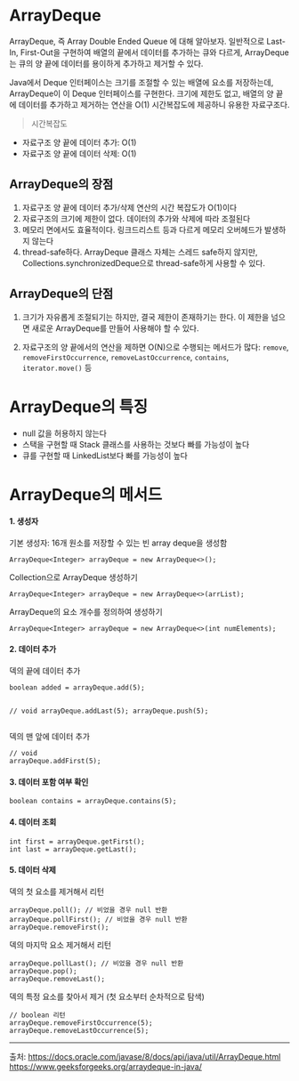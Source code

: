 <h1 id="arraydeque">ArrayDeque</h1>
<p>ArrayDeque, 즉 Array Double Ended Queue 에 대해 알아보자. 일반적으로 Last-In, First-Out을 구현하여 배열의 끝에서 데이터를 추가하는 큐와 다르게, ArrayDeque는 큐의 양 끝에 데이터를 용이하게 추가하고 제거할 수 있다. </p>
<p>Java에서 Deque 인터페이스는 크기를 조절할 수 있는 배열에 요소를 저장하는데, ArrayDeque이 이 Deque 인터페이스를 구현한다. 크기에 제한도 없고, 배열의 양 끝에 데이터를 추가하고 제거하는 연산을 O(1) 시간복잡도에 제공하니 유용한 자료구조다. </p>
<blockquote>
<p>시간복잡도</p>
</blockquote>
<ul>
<li>자료구조 양 끝에 데이터 추가: O(1)</li>
<li>자료구조 양 끝에 데이터 삭제: O(1)</li>
</ul>
<h2 id="arraydeque의-장점">ArrayDeque의 장점</h2>
<ol>
<li>자료구조 양 끝에 데이터 추가/삭제 연산의 시간 복잡도가 O(1)이다</li>
<li>자료구조의 크기에 제한이 없다. 
데이터의 추가와 삭제에 따라 조절된다</li>
<li>메모리 면에서도 효율적이다.
링크드리스트 등과 다르게 메모리 오버헤드가 발생하지 않는다</li>
<li>thread-safe하다. 
ArrayDeque 클래스 자체는 스레드 safe하지 않지만, Collections.synchronizedDeque으로 thread-safe하게 사용할 수 있다. </li>
</ol>
<h2 id="arraydeque의-단점">ArrayDeque의 단점</h2>
<ol>
<li><p>크기가 자유롭게 조절되기는 하지만, 결국 제한이 존재하기는 한다. 이 제한을 넘으면 새로운 ArrayDeque를 만들어 사용해야 할 수 있다. </p>
</li>
<li><p>자료구조의 양 끝에서의 연산을 제하면 O(N)으로 수행되는 메서드가 많다: <code>remove</code>, <code>removeFirstOccurrence</code>, <code>removeLastOccurrence</code>, <code>contains</code>, <code>iterator.move()</code> 등</p>
</li>
</ol>
<h1 id="arraydeque의-특징">ArrayDeque의 특징</h1>
<ul>
<li>null 값을 허용하지 않는다</li>
<li>스택을 구현할 때 Stack 클래스를 사용하는 것보다 빠를 가능성이 높다</li>
<li>큐를 구현할 때 LinkedList보다 빠를 가능성이 높다</li>
</ul>
<h1 id="arraydeque의-메서드">ArrayDeque의 메서드</h1>
<h4 id="1-생성자">1. 생성자</h4>
<p>기본 생성자: 16개 원소를 저장할 수 있는 빈 array deque을 생성함</p>
<pre><code class="language-java">ArrayDeque&lt;Integer&gt; arrayDeque = new ArrayDeque&lt;&gt;();</code></pre>
<p>Collection으로 ArrayDeque 생성하기</p>
<pre><code class="language-java">ArrayDeque&lt;Integer&gt; arrayDeque = new ArrayDeque&lt;&gt;(arrList);</code></pre>
<p>ArrayDeque의 요소 개수를 정의하여 생성하기</p>
<pre><code class="language-java">ArrayDeque&lt;Integer&gt; arrayDeque = new ArrayDeque&lt;&gt;(int numElements);</code></pre>
<h4 id="2-데이터-추가">2. 데이터 추가</h4>
<p>덱의 끝에 데이터 추가</p>
<pre><code class="language-java">boolean added = arrayDeque.add(5);

// void
arrayDeque.addLast(5);
arrayDeque.push(5);</code></pre>
<p>덱의 맨 앞에 데이터 추가</p>
<pre><code class="language-java">// void
arrayDeque.addFirst(5);</code></pre>
<h4 id="3-데이터-포함-여부-확인">3. 데이터 포함 여부 확인</h4>
<pre><code class="language-java">boolean contains = arrayDeque.contains(5);</code></pre>
<h4 id="4-데이터-조회">4. 데이터 조회</h4>
<pre><code class="language-java">int first = arrayDeque.getFirst();
int last = arrayDeque.getLast();</code></pre>
<h4 id="5-데이터-삭제">5. 데이터 삭제</h4>
<p>덱의 첫 요소를 제거해서 리턴</p>
<pre><code class="language-java">arrayDeque.poll(); // 비었을 경우 null 반환
arrayDeque.pollFirst(); // 비었을 경우 null 반환
arrayDeque.removeFirst();</code></pre>
<p>덱의 마지막 요소 제거해서 리턴</p>
<pre><code class="language-java">arrayDeque.pollLast(); // 비었을 경우 null 반환
arrayDeque.pop();
arrayDeque.removeLast();</code></pre>
<p>덱의 특정 요소를 찾아서 제거 (첫 요소부터 순차적으로 탐색)</p>
<pre><code class="language-java">// boolean 리턴
arrayDeque.removeFirstOccurrence(5);
arrayDeque.removeLastOccurrence(5);</code></pre>
<hr />
<p>출처: 
<a href="https://docs.oracle.com/javase/8/docs/api/java/util/ArrayDeque.html">https://docs.oracle.com/javase/8/docs/api/java/util/ArrayDeque.html</a>
<a href="https://www.geeksforgeeks.org/arraydeque-in-java/">https://www.geeksforgeeks.org/arraydeque-in-java/</a></p>